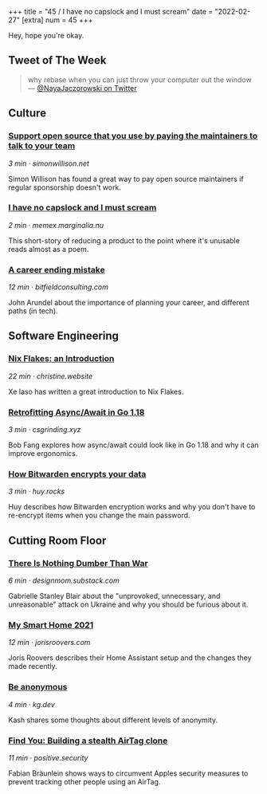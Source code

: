 +++
title = "45 / I have no capslock and I must scream"
date = "2022-02-27"
[extra]
num = 45
+++

Hey, hope you're okay.

## Tweet of The Week

> why rebase when you can just throw your computer out the window
> — [@NayaJaczorowski on Twitter](https://twitter.com/MayaKaczorowski/status/1496272918220873729)

## Culture
### [Support open source that you use by paying the maintainers to talk to your team](https://simonwillison.net/2022/Feb/23/support-open-source/)
_3 min · simonwillison.net_

Simon Willison has found a great way to pay open source maintainers if regular sponsorship doesn't work.

### [I have no capslock and I must scream](https://memex.marginalia.nu/log/48-i-have-no-capslock.gmi)
_2 min · memex.marginalia.nu_

This short-story of reducing a product to the point where it's unusable reads almost as a poem.

### [A career ending mistake](https://bitfieldconsulting.com/golang/career)
_12 min · bitfieldconsulting.com_

John Arundel about the importance of planning your career, and different paths (in tech).

## Software Engineering
### [Nix Flakes: an Introduction](https://christine.website/blog/nix-flakes-1-2022-02-21)
_22 min · christine.website_

Xe Iaso has written a great introduction to Nix Flakes.

### [Retrofitting Async/Await in Go 1.18](https://csgrinding.xyz/go-async/)
_3 min · csgrinding.xyz_

Bob Fang explores how async/await could look like in Go 1.18 and why it can improve ergonomics.

### [How Bitwarden encrypts your data](https://www.huy.rocks/everyday/02-22-2022-security-how-bitwarden-encrypts-your-data)
_3 min · huy.rocks_

Huy describes how Bitwarden encryption works and why you don't have to re-encrypt items when you change the main password.

## Cutting Room Floor
### [There Is Nothing Dumber Than War](https://designmom.substack.com/p/there-is-nothing-dumber-than-war)
_6 min · designmom.substack.com_

Gabrielle Stanley Blair about the "unprovoked, unnecessary, and unreasonable" attack on Ukraine and why you should be furious about it.

### [My Smart Home 2021](https://jorisroovers.com/posts/my-smart-home-2021)
_12 min · jorisroovers.com_

Joris Roovers describes their Home Assistant setup and the changes they made recently.

### [Be anonymous](https://kg.dev/thoughts/be-anonymous)
_4 min · kg.dev_

Kash shares some thoughts about different levels of anonymity.

### [Find You: Building a stealth AirTag clone](https://positive.security/blog/find-you)
_11 min · positive.security_

Fabian Bräunlein shows ways to circumvent Apples security measures to prevent tracking other people using an AirTag.